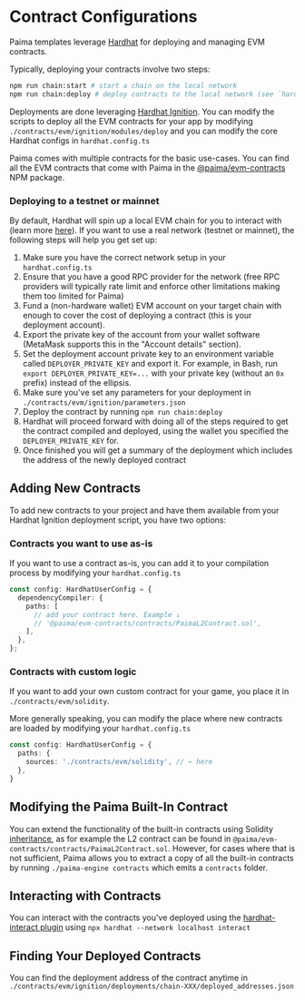 # Contract Configurations

Paima templates leverage [Hardhat](https://hardhat.org/) for deploying and managing EVM contracts.

Typically, deploying your contracts involve two steps:

```bash
npm run chain:start # start a chain on the local network
npm run chain:deploy # deploy contracts to the local network (see `hardhat.config.ts` for network names)
```

Deployments are done leveraging [Hardhat Ignition](https://hardhat.org/ignition/docs/getting-started#overview). You can modify the scripts to deploy all the EVM contracts for your app by modifying `./contracts/evm/ignition/modules/deploy` and you can modify the core Hardhat configs in `hardhat.config.ts`

Paima comes with multiple contracts for the basic use-cases. You can find all the EVM contracts that come with Paima in the [@paima/evm-contracts](../../10000-libraries/100-evm-contracts/200-solidity/200-generated-docs.mdx) NPM package.

### Deploying to a testnet or mainnet

By default, Hardhat will spin up a local EVM chain for you to interact with (learn more [here](https://hardhat.org/hardhat-network/docs/overview)). If you want to use a real network (testnet or mainnet), the following steps will help you get set up:

1. Make sure you have the correct network setup in your `hardhat.config.ts`
1. Ensure that you have a good RPC provider for the network (free RPC providers will typically rate limit and enforce other limitations making them too limited for Paima)
1. Fund a (non-hardware wallet) EVM account on your target chain with enough to cover the cost of deploying a contract (this is your deployment account).
1. Export the private key of the account from your wallet software (MetaMask supports this in the "Account details" section).
1. Set the deployment account private key to an environment variable called `DEPLOYER_PRIVATE_KEY` and export it. For example, in Bash, run `export DEPLOYER_PRIVATE_KEY=...` with your private key (without an `0x` prefix) instead of the ellipsis.
1. Make sure you've set any parameters for your deployment in `./contracts/evm/ignition/parameters.json`
1. Deploy the contract by running `npm run chain:deploy`
1. Hardhat will proceed forward with doing all of the steps required to get the contract compiled and deployed, using the wallet you specified the `DEPLOYER_PRIVATE_KEY` for.
1. Once finished you will get a summary of the deployment which includes the address of the newly deployed contract

## Adding New Contracts

To add new contracts to your project and have them available from your Hardhat Ignition deployment script, you have two options:

### Contracts you want to use as-is

If you want to use a contract as-is, you can add it to your compilation process by modifying your `hardhat.config.ts`

```typescript
const config: HardhatUserConfig = {
  dependencyCompiler: {
    paths: [
      // add your contract here. Example ↓
      // '@paima/evm-contracts/contracts/PaimaL2Contract.sol',
    ],
  },
};
```

### Contracts with custom logic

If you want to add your own custom contract for your game, you place it in `./contracts/evm/solidity`.

More generally speaking, you can modify the place where new contracts are loaded by modifying your `hardhat.config.ts`

```typescript
const config: HardhatUserConfig = {
  paths: {
    sources: './contracts/evm/solidity', // ← here
  },
}
```

## Modifying the Paima Built-In Contract

You can extend the functionality of the built-in contracts using Solidity [inheritance](https://solidity-by-example.org/inheritance/), as for example the L2 contract can be found in `@paima/evm-contracts/contracts/PaimaL2Contract.sol`. However, for cases where that is not sufficient, Paima allows you to extract a copy of all the built-in contracts by running `./paima-engine contracts` which emits a `contracts` folder.

## Interacting with Contracts

You can interact with the contracts you've deployed using the [hardhat-interact plugin](https://github.com/Synthetixio/hardhat-interact) using `npx hardhat --network localhost interact`

## Finding Your Deployed Contracts

You can find the deployment address of the contract anytime in `./contracts/evm/ignition/deployments/chain-XXX/deployed_addresses.json`
